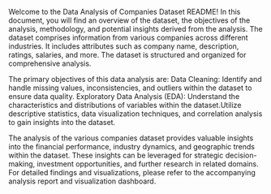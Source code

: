 Welcome to the Data Analysis of Companies Dataset README! 
In this document, you will find an overview of the dataset, the objectives of the analysis, methodology, and potential insights derived from the analysis.
The dataset comprises information from various companies across different industries. 
It includes attributes such as company name, description, ratings, salaries, and more. 
The dataset is structured and organized for comprehensive analysis.

The primary objectives of this data analysis are:
Data Cleaning: Identify and handle missing values, inconsistencies, and outliers within the dataset to ensure data quality.
Exploratory Data Analysis (EDA): Understand the characteristics and distributions of variables within the dataset.Utilize descriptive statistics, data visualization techniques, and correlation analysis to gain insights into the dataset.

The analysis of the various companies dataset provides valuable insights into the financial performance, industry dynamics, and geographic trends within the dataset. 
These insights can be leveraged for strategic decision-making, investment opportunities, and further research in related domains.
For detailed findings and visualizations, please refer to the accompanying analysis report and visualization dashboard.
